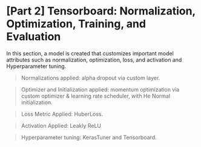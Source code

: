# [Part 2] Tensorboard: Normalization, Optimization, Training, and Evaluation
In this section, a model is created that customizes important model attributes such as normalization, optimization, loss, and activation and Hyperparameter tuning.

 > Normalizations applied: alpha dropout via custom layer.

 > Optimizer and Initialization applied: momentum optimization via custom optimizer & learning rate scheduler, with He Normal initialization.

 > Loss Metric Applied: HuberLoss.

 > Activation Applied: Leakly ReLU

> Hyperparameter tuning: KerasTuner and Tensorboard.
 
